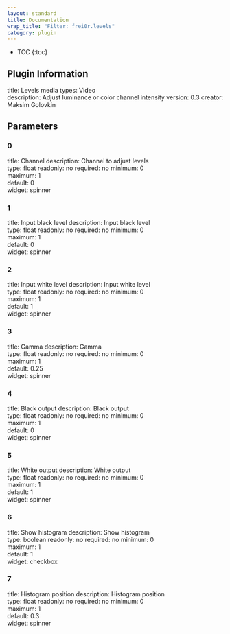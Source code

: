 ```yaml
---
layout: standard
title: Documentation
wrap_title: "Filter: frei0r.levels"
category: plugin
---
```

* TOC
{:toc}

## Plugin Information

title: Levels
media types:
Video  
description: Adjust luminance or color channel intensity
version: 0.3
creator: Maksim Golovkin

## Parameters

### 0

title: Channel  description:
Channel to adjust levels  
type: float
readonly: no
required: no
minimum: 0  
maximum: 1  
default: 0  
widget: spinner  

### 1

title: Input black level  description:
Input black level  
type: float
readonly: no
required: no
minimum: 0  
maximum: 1  
default: 0  
widget: spinner  

### 2

title: Input white level  description:
Input white level  
type: float
readonly: no
required: no
minimum: 0  
maximum: 1  
default: 1  
widget: spinner  

### 3

title: Gamma  description:
Gamma  
type: float
readonly: no
required: no
minimum: 0  
maximum: 1  
default: 0.25  
widget: spinner  

### 4

title: Black output  description:
Black output  
type: float
readonly: no
required: no
minimum: 0  
maximum: 1  
default: 0  
widget: spinner  

### 5

title: White output  description:
White output  
type: float
readonly: no
required: no
minimum: 0  
maximum: 1  
default: 1  
widget: spinner  

### 6

title: Show histogram  description:
Show histogram  
type: boolean
readonly: no
required: no
minimum: 0  
maximum: 1  
default: 1  
widget: checkbox  

### 7

title: Histogram position  description:
Histogram position  
type: float
readonly: no
required: no
minimum: 0  
maximum: 1  
default: 0.3  
widget: spinner  

